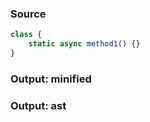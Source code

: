 ### Source
```js parse:expr
class {
    static async method1() {}
}
```

### Output: minified
### Output: ast
